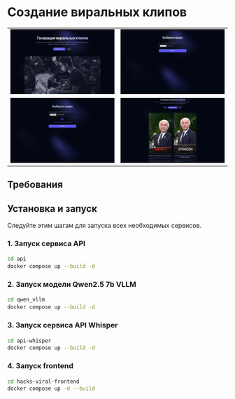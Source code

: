# Создание виральных клипов

<table>
  <tr>
    <td><img src="assets/start_page.jpg" alt="start_page_preview" width="400"/></td>
    <td><img src="assets/upload_page.jpg" alt="upload_page_preview" width="400"/></td>
  </tr>
  <tr>
    <td><img src="assets/progress.jpg" alt="progress_preview" width="400"/></td>
    <td><img src="assets/result.jpg" alt="result_preview" width="400"/></td>
  </tr>
</table>

## Требования
## Установка и запуск

Следуйте этим шагам для запуска всех необходимых сервисов.
### 1. Запуск сервиса API
```bash
cd api
docker compose up --build -d
```
### 2. Запуск модели Qwen2.5 7b VLLM
```bash
cd qwen_vllm
docker compose up --build -d
```
### 3. Запуск сервиса API Whisper
```bash
cd api-whisper
docker compose up --build -d
```
### 4. Запуск frontend 
```bash
cd hacks-viral-frontend
docker compose up -d --build
```
